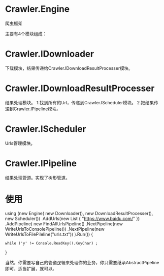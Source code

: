 # Crawler.Engine
爬虫框架

主要有4个模块组成：

# Crawler.IDownloader
下载模块，结果传递给Crawler.IDownloadResultProcesser模块。

# Crawler.IDownloadResultProcesser
结果处理模块。
1.找到所有的Url，传递到Crawler.IScheduler模块。
2.把结果传递到Crawler.IPipeline模块。

# Crawler.IScheduler
Urls管理模块。

# Crawler.IPipeline
结果处理管道。实现了树形管道。

# 使用

using (new Engine(
    new Downloader(),
    new DownloadResultProcesser(),
    new Scheduler())
    .AddUrls(new List<string> { "https://www.baidu.com/" })
    .AddPipeline(
        new FindAllUrlsPipeline()
        .NextPipeline(new WriteUrlsToConsolePipeline())
        .NextPipeline(new WriteUrlsToFilePileline("urls.txt"))
    ).Run()) {

    while ('y' != Console.ReadKey().KeyChar) ;
}

当然，你需要写自己的管道逻辑来处理你的业务，你只需要继承AbstractPipeline即可，适当扩展，就可以。
